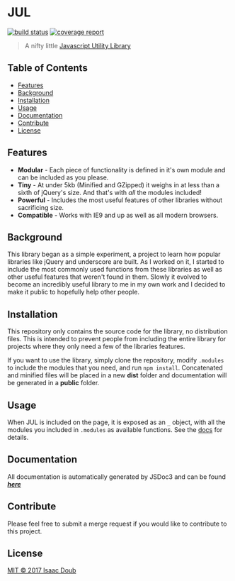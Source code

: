 # JUL
[![build status](https://gitlab.com/jumpnjellyfish/jul/badges/master/build.svg)](https://gitlab.com/jumpnjellyfish/jul/commits/master)
[![coverage report](https://gitlab.com/jumpnjellyfish/jul/badges/master/coverage.svg)](https://gitlab.com/jumpnjellyfish/jul/commits/master)

> A nifty little [Javascript Utility Library](http://www.gitlab.com/jumpnjellyfish/jul)

## Table of Contents
- [Features](#features)
- [Background](#background)
- [Installation](#installation)
- [Usage](#usage)
- [Documentation](#documentation)
- [Contribute](#contribute)
- [License](#license)

## Features
* **Modular** - Each piece of functionality is defined in it's own module and can be included as you please.
* **Tiny** - At under 5kb (Minified and GZipped) it weighs in at less than a sixth of jQuery's size. And that's with _all_ the modules included!
* **Powerful** - Includes the most useful features of other libraries without sacrificing size.
* **Compatible** - Works with IE9 and up as well as all modern browsers.

## Background
This library began as a simple experiment, a project to learn how popular libraries like jQuery and underscore are built. As I worked on it, I started to include the most commonly used functions from these libraries as well as other useful features that weren't found in them. Slowly it evolved to become an incredibly useful library to me in my own work and I decided to make it public to hopefully help other people.

## Installation
This repository only contains the source code for the library, no distribution files. This is intended to prevent people from including the entire library for projects where they only need a few of the libraries features.

If you want to use the library, simply clone the repository, modify `.modules` to include the modules that you need, and run `npm install`. Concatenated and minified files will be placed in a new **dist** folder and documentation will be generated in a **public** folder.

## Usage
When JUL is included on the page, it is exposed as an `_` object, with all the modules you included in `.modules` as available functions. See the [docs](http://jumpnjellyfish.gitlab.io/jul/) for details.

## Documentation
All documentation is automatically generated by JSDoc3 and can be found ***[here](http://jumpnjellyfish.gitlab.io/jul/)***

## Contribute
Please feel free to submit a merge request if you would like to contribute to this project.

## License
[MIT © 2017 Isaac Doub](https://gitlab.com/jumpnjellyfish/jul/raw/master/LICENSE)